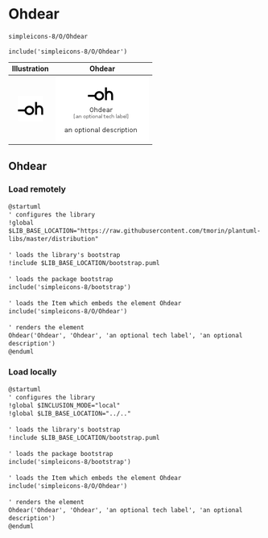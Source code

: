 # Ohdear


```text
simpleicons-8/O/Ohdear
```

```text
include('simpleicons-8/O/Ohdear')
```



| Illustration | Ohdear |
| :---: | :---: |
| ![illustration for Illustration](../../simpleicons-8/O/Ohdear.png) | ![illustration for Ohdear](../../simpleicons-8/O/Ohdear.Local.png) |




## Ohdear

### Load remotely
```plantuml
@startuml
' configures the library
!global $LIB_BASE_LOCATION="https://raw.githubusercontent.com/tmorin/plantuml-libs/master/distribution"

' loads the library's bootstrap
!include $LIB_BASE_LOCATION/bootstrap.puml

' loads the package bootstrap
include('simpleicons-8/bootstrap')

' loads the Item which embeds the element Ohdear
include('simpleicons-8/O/Ohdear')

' renders the element
Ohdear('Ohdear', 'Ohdear', 'an optional tech label', 'an optional description')
@enduml
```

### Load locally
```plantuml
@startuml
' configures the library
!global $INCLUSION_MODE="local"
!global $LIB_BASE_LOCATION="../.."

' loads the library's bootstrap
!include $LIB_BASE_LOCATION/bootstrap.puml

' loads the package bootstrap
include('simpleicons-8/bootstrap')

' loads the Item which embeds the element Ohdear
include('simpleicons-8/O/Ohdear')

' renders the element
Ohdear('Ohdear', 'Ohdear', 'an optional tech label', 'an optional description')
@enduml
```

